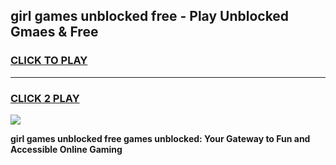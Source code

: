 
## girl games unblocked free - Play Unblocked Gmaes & Free
<h3>
<a href="https://news.freeplayer.one?title=girl_games_unblocked_free&ref=23F">CLICK TO PLAY</a></h3>
<hr>

<h3>
<a href="https://news.freeplayer.one?title=girl_games_unblocked_free&ref=23F">CLICK 2 PLAY</a>
  
</h3>

<a href="https://news.freeplayer.one?title=girl_games_unblocked_free&ref=23F/"><img src="https://clearcache.store/games.png"></a>


**girl games unblocked free games unblocked: Your Gateway to Fun and Accessible Online Gaming**
